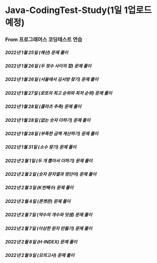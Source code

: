 # Java-CodingTest-Study(1일 1업로드 예정)
### From 프로그래머스 코딩테스트 연습
##### 2022년 1월 25일 (예산) 문제 풀이
##### 2022년 1월 26일 (두 정수 사이의 합) 문제 풀이
##### 2022년 1월 26일 (서울에서 김서방 찾기) 문제 풀이
##### 2022년 1월 27일 (로또의 최고 순위와 최저 순위) 문제 풀이
##### 2022년 1월 28일 (콜라츠 추측) 문제 풀이
##### 2022년 1월 28일 (없는 숫자 더하기) 문제 풀이
##### 2022년 1월 28일 (부족한 금액 계산하기) 문제 풀이
##### 2022년 1월 31일 (소수 찾기) 문제 풀이
##### 2022년 2월 1일 (두 개 뽑아서 더하기) 문제 풀이
##### 2022년 2월 2일 (숫자 문자열과 영단어) 문제 풀이
##### 2022년 2월 3일 (K번째수) 문제 풀이
##### 2022년 2월 4일 (폰켓몬) 문제 풀이
##### 2022년 2월 7일 (약수의 개수와 덧셈) 문제 풀이
##### 2022년 2월 7일 (이상한 문자 만들기) 문제 풀이
##### 2022년 2월 8일 (H-INDEX) 문제 풀이
##### 2022년 2월 9일 (모의고사) 문제 풀이
